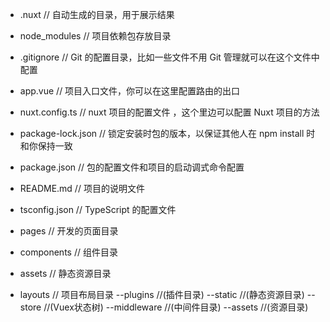 - .nuxt               // 自动生成的目录，用于展示结果
- node_modules        // 项目依赖包存放目录
- .gitignore          // Git 的配置目录，比如一些文件不用 Git 管理就可以在这个文件中配置
- app.vue             // 项目入口文件，你可以在这里配置路由的出口
- nuxt.config.ts      // nuxt 项目的配置文件 ，这个里边可以配置 Nuxt 项目的方法
- package-lock.json   // 锁定安装时包的版本，以保证其他人在 npm install 时和你保持一致
- package.json        // 包的配置文件和项目的启动调式命令配置
- README.md           // 项目的说明文件
- tsconfig.json       // TypeScript 的配置文件


- pages               // 开发的页面目录
- components          // 组件目录
- assets              // 静态资源目录
- layouts             // 项目布局目录
--plugins			//(插件目录)
--static				//(静态资源目录)
--store				//(Vuex状态树)
--middleware			//(中间件目录)
--assets				//(资源目录)